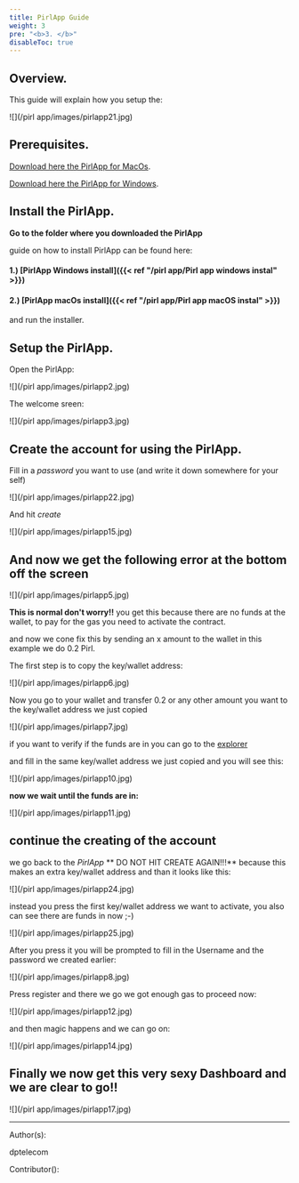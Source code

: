 ```yaml
---
title: PirlApp Guide
weight: 3
pre: "<b>3. </b>"
disableToc: true
---
```



## Overview.

This guide will explain how you setup the:

![](/pirl app/images/pirlapp21.jpg)

## Prerequisites.

[Download here the PirlApp for MacOs](https://drive.google.com/file/d/1K0pQ1nskpH8DmRS5LIdDbDE04ddLnEDV/view?usp=sharing "PirlApp for MacOs").

[Download here the PirlApp for Windows](https://drive.google.com/file/d/1teSDG-8GHxu06GchCCL87qM4dQdj2eJV/view?usp=sharing "PirlApp for Windows").

## Install the PirlApp.

**Go to the folder where you downloaded the PirlApp**

guide on how to install PirlApp can be found here:

#### 1.) [PirlApp Windows install]({{< ref "/pirl app/Pirl app windows instal" >}})
#### 2.) [PirlApp macOs install]({{< ref "/pirl app/Pirl app macOS instal" >}})


and run the  installer.

## Setup the PirlApp.

Open the PirlApp:

![](/pirl app/images/pirlapp2.jpg)

The welcome sreen:

![](/pirl app/images/pirlapp3.jpg)


## Create the account for using the PirlApp.

Fill in a *password* you want to use (and write it down somewhere for your self)

![](/pirl app/images/pirlapp22.jpg)

And hit *create*

![](/pirl app/images/pirlapp15.jpg)

## And now we get the following error at the bottom off the screen

![](/pirl app/images/pirlapp5.jpg)


**This is normal don't worry!!**
you get this because there are no funds at the wallet,
to pay for the gas you need to activate the contract.

and now we cone fix this by sending an x amount to the wallet
in this example we do 0.2 Pirl.

The first step is to copy the key/wallet address:

![](/pirl app/images/pirlapp6.jpg)


Now you  go to your wallet and transfer 0.2 or any other amount you want to the key/wallet address we just copied

![](/pirl app/images/pirlapp7.jpg)


if you want to verify if the funds are in you can go to the  [explorer](https://devexplorer.pirl.io/home  "explorer")

and fill in the same key/wallet address we just copied and you will see this:

![](/pirl app/images/pirlapp10.jpg)


**now we wait until the funds are in:**

![](/pirl app/images/pirlapp11.jpg)


## continue the creating of the account

we go back to the *PirlApp*
**  DO NOT HIT CREATE AGAIN!!!**
because this makes an extra key/wallet address
and than it looks like this:

![](/pirl app/images/pirlapp24.jpg)


instead you press the first key/wallet address we want to activate,
you also can see there are funds in now ;-)

![](/pirl app/images/pirlapp25.jpg)



After you press it you will be prompted to fill in the Username and the password we created earlier:

![](/pirl app/images/pirlapp8.jpg)


Press register and there we go we got enough gas to proceed now:

![](/pirl app/images/pirlapp12.jpg)

and then magic happens and we can go on:

![](/pirl app/images/pirlapp14.jpg)

## Finally we now get this very sexy Dashboard and we are clear to go!!

![](/pirl app/images/pirlapp17.jpg)



---
Author(s):

dptelecom

Contributor():
